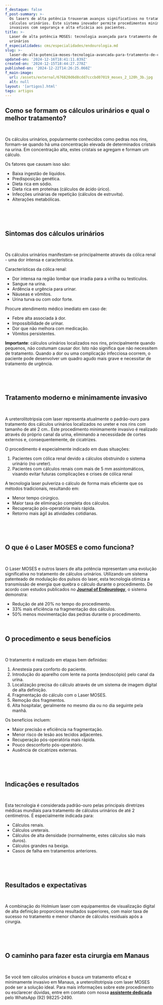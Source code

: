```yaml
---
f_destaque: false
f_post-summary: >-
  Os lasers de alta potência trouxeram avanços significativos no tratamento de
  cálculos urinários. Este sistema inovador permite procedimentos minimamente
  invasivos com segurança e alta eficácia aos pacientes.
title: >-
  Laser de alta potência MOSES: tecnologia avançada para tratamento de cálculos
  urinários
f_especialidades: cms/especialidades/endourologia.md
slug: >-
  laser-de-alta-potencia-moses-tecnologia-avancada-para-tratamento-de-calculos-urinarios
updated-on: '2024-12-16T18:41:11.839Z'
created-on: '2024-12-15T18:44:27.278Z'
published-on: '2024-12-22T14:26:25.060Z'
f_main-image:
  url: /assets/external/676820d6d8cdd7cccbd07019_moses_2_120h_3b.jpg
  alt: null
layout: '[artigos].html'
tags: artigos
---
```


**Como se formam os cálculos urinários e qual o melhor tratamento?**
--------------------------------------------------------------------

‍

Os cálculos urinários, popularmente conhecidos como pedras nos rins, formam-se quando há uma concentração elevada de determinados cristais na urina. Em concentração alta, estes cristais se agregam e formam um cálculo. 

Os fatores que causam isso são:

*   Baixa ingestão de líquidos.
*   Predisposição genética.
*   Dieta rica em sódio.
*   Dieta rica em proteínas (cálculos de ácido úrico).
*   Infecções urinárias de repetição (cálculos de estruvita).
*   Alterações metabólicas.

‍

‍

**Sintomas dos cálculos urinários**
-----------------------------------

‍

Os cálculos urinários manifestam-se principalmente através da cólica renal - uma dor intensa e característica.

Características da cólica renal:

*   Dor intensa na região lombar que irradia para a virilha ou testículos.
*   Sangue na urina.
*   Ardência e urgência para urinar.
*   Náuseas e vômitos.
*   Urina turva ou com odor forte.

Procure atendimento médico imediato em caso de:

*   Febre alta associada à dor.
*   Impossibilidade de urinar.
*   Dor que não melhora com medicação.
*   Vômitos persistentes.

**Importante**: cálculos urinários localizados nos rins, principalmente quando pequenos, não costumam causar dor. Isto não significa que não necessitem de tratamento. Quando a dor ou uma complicação infecciosa ocorrem, o paciente pode desenvolver um quadro agudo mais grave e necessitar de tratamento de urgência.

‍

‍

**Tratamento moderno e minimamente invasivo**
---------------------------------------------

‍

A ureterolitotripsia com laser representa atualmente o padrão-ouro para tratamento dos cálculos urinários localizados no ureter e nos rins com tamanho de até 2 cm.. Este procedimento minimamente invasivo é realizado através do próprio canal da urina, eliminando a necessidade de cortes externos e, consequentemente, de cicatrizes.

O procedimento é especialmente indicado em duas situações:

1.  Pacientes com cólica renal devido a cálculos obstruindo o sistema urinário (no ureter).
2.  Pacientes com cálculos renais com mais de 5 mm assintomáticos, visando evitar futuras complicações e crises de cólica renal

A tecnologia laser pulveriza o cálculo de forma mais eficiente que os métodos tradicionais, resultando em:

*   Menor tempo cirúrgico.
*   Maior taxa de eliminação completa dos cálculos.
*   Recuperação pós-operatória mais rápida.
*   Retorno mais ágil às atividades cotidianas.

‍

‍

**O que é o Laser MOSES e como funciona?**
------------------------------------------

‍

O Laser MOSES e outros lasers de alta potência representam uma evolução significativa no tratamento de cálculos urinários. Utilizando um sistema patenteado de modulação dos pulsos do laser, esta tecnologia otimiza a transmissão de energia que quebra o cálculo durante o procedimento. De acordo com estudos publicados no [**Journal of Endourology**](https://www.endourology.org/journals/journal-of-endourology), o sistema demonstra:

*   Redução de até 20% no tempo do procedimento.
*   33% mais eficiência na fragmentação dos cálculos.
*   50% menos movimentação das pedras durante o procedimento.

‍

**O procedimento e seus benefícios**
------------------------------------

‍

O tratamento é realizado em etapas bem definidas:

1.  Anestesia para conforto do paciente.
2.  Introdução do aparelho com lente na ponta (endoscópio) pelo canal da urina.
3.  Localização precisa do cálculo através de um sistema de imagem digital de alta definição.
4.  Fragmentação do cálculo com o Laser MOSES.
5.  Remoção dos fragmentos.
6.  Alta hospitalar, geralmente no mesmo dia ou no dia seguinte pela manhã.

Os benefícios incluem:

*   Maior precisão e eficiência na fragmentação.
*   Menor risco de lesão aos tecidos adjacentes.
*   Recuperação pós-operatória mais rápida.
*   Pouco desconforto pós-operatório.
*   Ausência de cicatrizes externas.

‍

‍

**Indicações e resultados**
---------------------------

‍

Esta tecnologia é considerada padrão-ouro pelas principais diretrizes médicas mundiais para tratamento de cálculos urinários de até 2 centímetros. É especialmente indicada para:

*   Cálculos renais.
*   Cálculos ureterais.
*   Cálculos de alta densidade (normalmente, estes cálculos são mais duros).
*   Cálculos grandes na bexiga.
*   Casos de falha em tratamentos anteriores.

‍

‍

**Resultados e expectativas**
-----------------------------

‍

A combinação do Holmium laser com equipamentos de visualização digital de alta definição proporciona resultados superiores, com maior taxa de sucesso no tratamento e menor chance de cálculos residuais após a cirurgia.

‍

‍

**O caminho para fazer esta cirurgia em Manaus**
------------------------------------------------

‍

Se você tem cálculos urinários e busca um tratamento eficaz e minimamente invasivo em Manaus, a ureterolitotripsia com laser MOSES pode ser a solução ideal. Para mais informações sobre este procedimento ou esclarecer dúvidas, entre em contato com nossa [**assistente dedicada**](https://web.whatsapp.com/send/?phone=5592982252490) pelo WhatsApp (92) 98225-2490.
